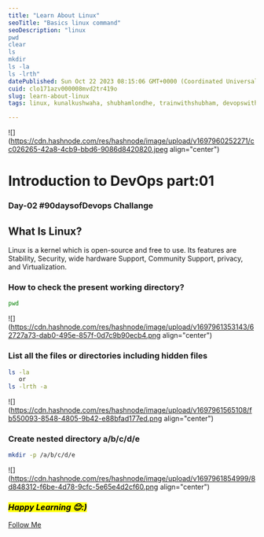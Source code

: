 ```yaml
---
title: "Learn About Linux"
seoTitle: "Basics linux command"
seoDescription: "linux 
pwd
clear
ls
mkdir
ls -la
ls -lrth"
datePublished: Sun Oct 22 2023 08:15:06 GMT+0000 (Coordinated Universal Time)
cuid: clo171azv000008mvd2tr419o
slug: learn-about-linux
tags: linux, kunalkushwaha, shubhamlondhe, trainwithshubham, devopswithranjit

---
```


![](https://cdn.hashnode.com/res/hashnode/image/upload/v1697960252271/cc026265-42a8-4cb9-bbd6-9086d8420820.jpeg align="center")

# **Introduction to DevOps part:01**

### **Day-02 #90daysofDevops Challange**

## What Is Linux?

Linux is a kernel which is open-source and free to use. Its features are Stability, Security, wide hardware Support, Community Support, privacy, and Virtualization.

### How to check the present working directory?

```bash
pwd
```

![](https://cdn.hashnode.com/res/hashnode/image/upload/v1697961353143/62727a73-dab0-495e-857f-0d7c9b90ecb4.png align="center")

### List all the files or directories including hidden files

```bash
ls -la
   or 
ls -lrth -a
```

![](https://cdn.hashnode.com/res/hashnode/image/upload/v1697961565108/fb550093-8548-4805-9b42-e88bfad177ed.png align="center")

### Create nested directory a/b/c/d/e

```bash
mkdir -p /a/b/c/d/e
```

![](https://cdn.hashnode.com/res/hashnode/image/upload/v1697961854999/8d848312-f6be-4d78-9cfc-5e65e4d2cf60.png align="center")

### ***<mark>Happy Learning 😊:)</mark>***

[Follow Me](https://hashnode.com/@RanjitKumarNayak)